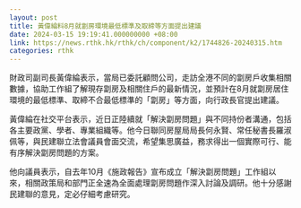 ```yaml
---
layout: post
title: 黃偉綸料8月就劏房環境最低標準及取締等方面提出建議
date: 2024-03-15 19:19:41.000000000 +08:00
link: https://news.rthk.hk/rthk/ch/component/k2/1744826-20240315.htm
categories: rthk
---
```


財政司副司長黃偉綸表示，當局已委託顧問公司，走訪全港不同的劏房戶收集相關數據，協助工作組了解現存劏房及相關住戶的最新情況，並預計在8月就劏房居住環境的最低標準、取締不合最低標準的「劏房」等方面，向行政長官提出建議。

黃偉綸在社交平台表示，近日正陸續就「解決劏房問題」與不同持份者溝通，包括各主要政黨、學者、專業組織等。他今日聯同房屋局局長何永賢、常任秘書長羅淑佩等，與民建聯立法會議員會面交流，希望集思廣益，務求得出一個實際可行、能有序解決劏房問題的方案。

他向議員表示，自去年10月《施政報告》宣布成立「解決劏房問題」工作組以來，相關政策局和部門正全速為全面處理劏房問題作深入討論及調研。他十分感謝民建聯的意見，定必仔細考慮研究。
